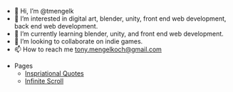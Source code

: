 - 👋 Hi, I’m @tmengelk
- 👀 I’m interested in digital art, blender, unity, front end web development, back end web development.
- 🌱 I’m currently learning blender, unity, and front end web development.
- 💞️ I’m looking to collaborate on indie games.
- 📫 How to reach me tony.mengelkoch@gmail.com

* Pages
  * [Inspriational Quotes](https://tmengelk.github.io/quotes-app/)
  * [Infinite Scroll](https://tmengelk.github.io/infinite-scroll/)

<!---
tmengelk/tmengelk is a ✨ special ✨ repository because its `README.md` (this file) appears on your GitHub profile.
You can click the Preview link to take a look at your changes.
--->
